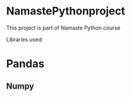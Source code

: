 # NamastePythonproject
This project is part of Namaste Python  course

Libraries used:
 # Pandas 
 ## Numpy 

 
